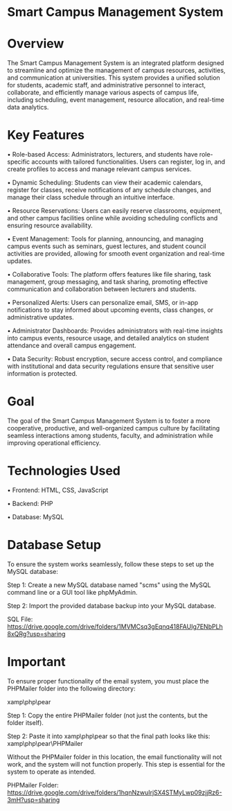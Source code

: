 # Smart Campus Management System

# Overview
The Smart Campus Management System is an integrated platform designed to streamline and optimize the management of campus resources, activities, and communication at universities. This system provides a unified solution for students, academic staff, and administrative personnel to interact, collaborate, and efficiently manage various aspects of campus life, including scheduling, event management, resource allocation, and real-time data analytics.


# Key Features
• Role-based Access: Administrators, lecturers, and students have role-specific accounts with tailored functionalities. Users can register, log in, and create profiles to access and manage relevant campus services.

• Dynamic Scheduling: Students can view their academic calendars, register for classes, receive notifications of any schedule changes, and manage their class schedule through an intuitive interface.

• Resource Reservations: Users can easily reserve classrooms, equipment, and other campus facilities online while avoiding scheduling conflicts and ensuring resource availability.

• Event Management: Tools for planning, announcing, and managing campus events such as seminars, guest lectures, and student council activities are provided, allowing for smooth event organization and real-time updates.

• Collaborative Tools: The platform offers features like file sharing, task management, group messaging, and task sharing, promoting effective communication and collaboration between lecturers and students.

• Personalized Alerts: Users can personalize email, SMS, or in-app notifications to stay informed about upcoming events, class changes, or administrative updates.

• Administrator Dashboards: Provides administrators with real-time insights into campus events, resource usage, and detailed analytics on student attendance and overall campus engagement.

• Data Security: Robust encryption, secure access control, and compliance with institutional and data security regulations ensure that sensitive user information is protected.


# Goal
The goal of the Smart Campus Management System is to foster a more cooperative, productive, and well-organized campus culture by facilitating seamless interactions among students, faculty, and administration while improving operational efficiency.


# Technologies Used
• Frontend: HTML, CSS, JavaScript

• Backend: PHP

• Database: MySQL

# Database Setup
To ensure the system works seamlessly, follow these steps to set up the MySQL database:

Step 1: Create a new MySQL database named "scms" using the MySQL command line or a GUI tool like phpMyAdmin.

Step 2: Import the provided database backup into your MySQL database.

SQL File: https://drive.google.com/drive/folders/1MVMCsq3gEqnq418FAUIg7ENbPLh8xQRg?usp=sharing

# Important

To ensure proper functionality of the email system, you must place the PHPMailer folder into the following directory:

xamp\php\pear

Step 1: Copy the entire PHPMailer folder (not just the contents, but the folder itself).

Step 2: Paste it into xamp\php\pear so that the final path looks like this:
xamp\php\pear\PHPMailer

Without the PHPMailer folder in this location, the email functionality will not work, and the system will not function properly. This step is essential for the system to operate as intended.

PHPMailer Folder: https://drive.google.com/drive/folders/1hqnNzwuIrjSX4STMyLwp09zjjRz6-3mH?usp=sharing
